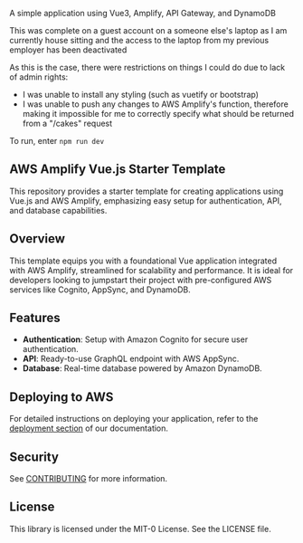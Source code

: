 A simple application using Vue3, Amplify, API Gateway, and DynamoDB

This was complete on a guest account on a someone else's laptop as I am currently house sitting and the access to the laptop from my previous employer has been deactivated

As this is the case, there were restrictions on things I could do due to lack of admin rights:
- I was unable to install any styling (such as vuetify or bootstrap)
- I was unable to push any changes to AWS Amplify's function, therefore making it impossible for me to correctly specify what should be returned from a "/cakes" request

To run, enter `npm run dev`


## AWS Amplify Vue.js Starter Template

This repository provides a starter template for creating applications using Vue.js and AWS Amplify, emphasizing easy setup for authentication, API, and database capabilities.

## Overview

This template equips you with a foundational Vue application integrated with AWS Amplify, streamlined for scalability and performance. It is ideal for developers looking to jumpstart their project with pre-configured AWS services like Cognito, AppSync, and DynamoDB.

## Features

- **Authentication**: Setup with Amazon Cognito for secure user authentication.
- **API**: Ready-to-use GraphQL endpoint with AWS AppSync.
- **Database**: Real-time database powered by Amazon DynamoDB.

## Deploying to AWS

For detailed instructions on deploying your application, refer to the [deployment section](https://docs.amplify.aws/vue/start/quickstart/#deploy-a-fullstack-app-to-aws) of our documentation.


## Security

See [CONTRIBUTING](CONTRIBUTING.md#security-issue-notifications) for more information.

## License

This library is licensed under the MIT-0 License. See the LICENSE file.